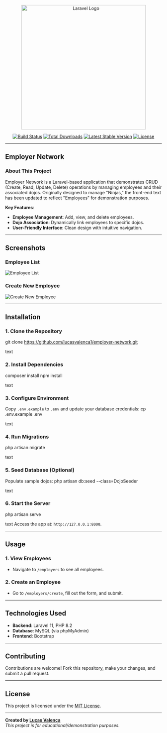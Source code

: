 <p align="center"><a href="https://laravel.com" target="_blank"><img src="https://raw.githubusercontent.com/laravel/art/master/logo-lockup/5%20SVG/2%20CMYK/1%20Full%20Color/laravel-logolockup-cmyk-red.svg" width="400" alt="Laravel Logo"></a></p>

<p align="center">
<a href="https://github.com/laravel/framework/actions"><img src="https://github.com/laravel/framework/workflows/tests/badge.svg" alt="Build Status"></a>
<a href="https://packagist.org/packages/laravel/framework"><img src="https://img.shields.io/packagist/dt/laravel/framework" alt="Total Downloads"></a>
<a href="https://packagist.org/packages/laravel/framework"><img src="https://img.shields.io/packagist/v/laravel/framework" alt="Latest Stable Version"></a>
<a href="https://packagist.org/packages/laravel/framework"><img src="https://img.shields.io/packagist/l/laravel/framework" alt="License"></a>
</p>

---

## **Employer Network**

### **About This Project**
Employer Network is a Laravel-based application that demonstrates CRUD (Create, Read, Update, Delete) operations by managing employees and their associated dojos. Originally designed to manage "Ninjas," the front-end text has been updated to reflect "Employees" for demonstration purposes.

**Key Features**:
- **Employee Management**: Add, view, and delete employees.
- **Dojo Association**: Dynamically link employees to specific dojos.
- **User-Friendly Interface**: Clean design with intuitive navigation.

---

## **Screenshots**

### **Employee List**
![Employee List](screenshots/employee-list.png)

### **Create New Employee**
![Create New Employee](screenshots/create-employee.png)

---

## **Installation**

### **1. Clone the Repository**
git clone https://github.com/lucasvalenca1/employer-network.git

text

### **2. Install Dependencies**
composer install
npm install

text

### **3. Configure Environment**
Copy `.env.example` to `.env` and update your database credentials:
cp .env.example .env

text

### **4. Run Migrations**
php artisan migrate

text

### **5. Seed Database (Optional)**
Populate sample dojos:
php artisan db:seed --class=DojoSeeder

text

### **6. Start the Server**
php artisan serve

text
Access the app at: `http://127.0.0.1:8000`.

---

## **Usage**

### **1. View Employees**
- Navigate to `/employers` to see all employees.

### **2. Create an Employee**
- Go to `/employers/create`, fill out the form, and submit.

---

## **Technologies Used**
- **Backend**: Laravel 11, PHP 8.2
- **Database**: MySQL (via phpMyAdmin)
- **Frontend**: Bootstrap

---

## **Contributing**
Contributions are welcome! Fork this repository, make your changes, and submit a pull request.

---

## **License**
This project is licensed under the [MIT License](https://opensource.org/licenses/MIT).

---

**Created by [Lucas Valença](https://github.com/lucasvalenca1)**  
*This project is for educational/demonstration purposes.*
